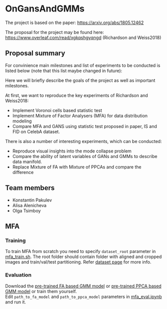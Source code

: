 # OnGansAndGMMs

The project is based on the paper: https://arxiv.org/abs/1805.12462

The proposal for the project may be found here: https://www.overleaf.com/read/xgkqshgyqngd (Richardson  and  Weiss2018)

## Proposal summary

For convinience main milestones and list of experiments to be conducted is listed below (note that this list maybe changed in future):

Here we will briefly describe the goals of the project as well as important milestones.

At first, we want to reproduce the key experiments of Richardson  and  Weiss2018:
- Implement Voronoi cells based statistic test
- Implement Mixture of Factor Analysers (MFA) for data distribution modeling
- Compare MFA and GANS using statistic test proposed in paper, IS and FID on CelebA dataset.

There is also a number of interesting experiments, which can be conducted:
- Reproduce visual insights into the mode collapse problem
- Compare the ability of latent variables of GANs and GMMs to describe data manifold.
- Replace Mixture of FA with Mixture of PPCAs and compare the difference

## Team members
- Konstantin Pakulev
- Alisa Alenicheva
- Olga Tsimboy

## MFA
### Training
To train MFA from scratch you need to specify ```dataset_root``` parameter in [mfa_train.sh](mfa_train.sh). The root folder should contain folder with aligned and cropped images and train/val/test partitioning. Refer [dataset page](http://mmlab.ie.cuhk.edu.hk/projects/CelebA.html) for more info.

### Evaluation
Download the [pre-trained FA based GMM model](https://drive.google.com/open?id=1CdSbcTV-zK55vVi3tZ-tXy0zGynZkIwp) or [pre-trained PPCA based GMM model](https://drive.google.com/open?id=1J792PyhOpSE2UsKEFTR1RhSw3xF1x6mO) or train them yourself.<br>
Edit ```path_to_fa_model``` and ```path_to_ppca_model``` parameters in [mfa_eval.ipynb](mfa_eval.ipynb) and run it.



